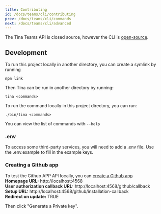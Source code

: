```yaml
---
title: Contributing
id: /docs/teams/cli/contributing
prev: /docs/teams/cli/commands
next: /docs/teams/cli/advanced
---
```

The Tina Teams API is closed source, however the CLI is [open-source](https://github.com/tinacms/cli "TinaCMS CLI").

## Development

To run this project locally in another directory, you can create a symlink by running

    npm link

Then Tina can be run in another directory by running:

    tina <commands>

To run the command locally in this project directory, you can run:

    ./bin/tina <commands>

You can view the list of commands with `--help`

### .env

To access some third-party services, you will need to add a .env file. Use the .env.example to fill in the example keys.

### Creating a Github app

To test the Github APP API locally, you can [create a Github app](https://github.com/settings/apps/new "Create a Github app")  
**Homepage URL:** http://localhost:4568  
**User authorization callback URL:** http://localhost:4568/github/callback **Setup URL:** http://localhost:4568/github/installation-callback  
**Redirect on update:** TRUE

Then click "Generate a Private key".